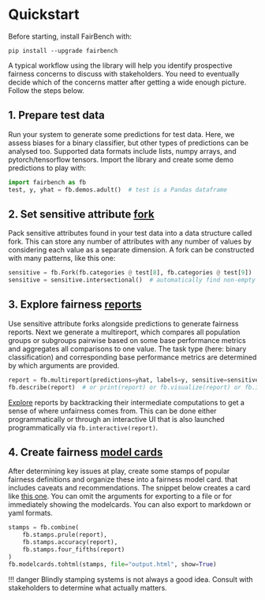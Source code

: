 # Quickstart

Before starting, install FairBench with:

```shell
pip install --upgrade fairbench
```

A typical workflow using the library will help you identify prospective
fairness concerns to discuss with stakeholders. You need to eventually
decide which of the concerns matter after getting a wide enough
picture. Follow the steps below.

## 1. Prepare test data

Run your system to generate some predictions for test data.
Here, we assess biases for a binary
classifier, but other types of predictions can be analysed too. 
Supported data formats
include lists, numpy arrays, and pytorch/tensorflow tensors.
Import the library and create some demo
predictions to play with:

```python
import fairbench as fb
test, y, yhat = fb.demos.adult()  # test is a Pandas dataframe
```

## 2. Set    sensitive attribute [fork](basics/forks.md)

Pack sensitive attributes found in your test data
into a data structure called fork.
This can store any number of attributes with any number of values
by considering each value as a separate dimension.
A fork can be constructed with many patterns, like this one:

```python
sensitive = fb.Fork(fb.categories @ test[8], fb.categories @ test[9])  # analyses of the gender and race columns
sensitive = sensitive.intersectional()  # automatically find non-empty intersections
```

## 3. Explore fairness [reports](basics/reports.md)

Use sensitive attribute forks alongside predictions 
to generate fairness reports.
Next we generate a multireport, which compares all population
groups or subgroups pairwise based on some base performance metrics
and aggregates all comparisons to one value.
The task type (here: binary classification)
and corresponding base performance 
metrics are determined by
which arguments are provided.

```python
report = fb.multireport(predictions=yhat, labels=y, sensitive=sensitive)
fb.describe(report)  # or print(report) or fb.visualize(report) or fb.interactive(report)
```

[Explore](basics/interactive.md) 
reports by backtracking their
intermediate computations
to get a sense of where unfairness comes from.
This can be done either programmatically 
or through an interactive UI
that is also launched programmatically via `fb.interactive(report)`.

## 4. Create fairness [model cards](advanced/modelcards.md)

After determining key issues at play,
create some stamps of popular fairness definitions 
and organize these into a fairness model card.
that includes caveats and recommendations.
The snippet below creates a card like
[this one](images/example_modelcard.md).
You can omit the arguments for exporting to a file or 
for immediately showing the modelcards.
You can also export to markdown or yaml formats.


```python
stamps = fb.combine(
    fb.stamps.prule(report),
    fb.stamps.accuracy(report),
    fb.stamps.four_fifths(report)
)
fb.modelcards.tohtml(stamps, file="output.html", show=True)
```


!!! danger
    Blindly stamping systems is not 
    always a good idea. Consult with stakeholders to determine
    what actually matters.
